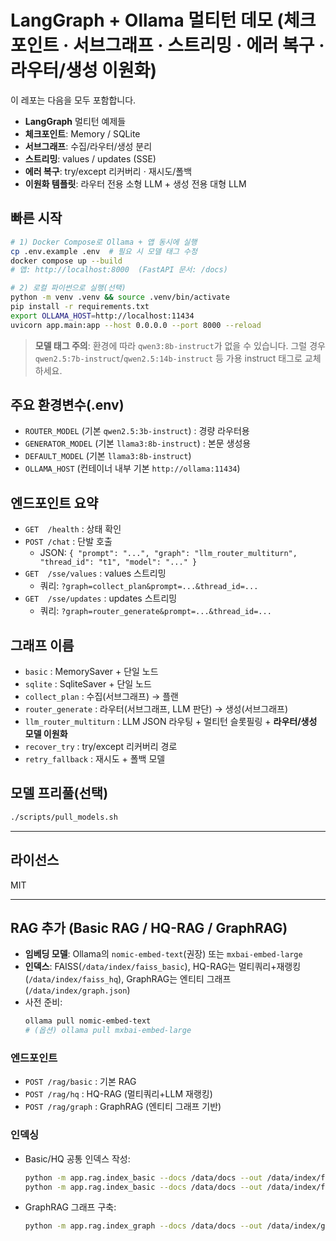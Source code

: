 # LangGraph + Ollama 멀티턴 데모 (체크포인트 · 서브그래프 · 스트리밍 · 에러 복구 · 라우터/생성 이원화)

이 레포는 다음을 모두 포함합니다.

- **LangGraph** 멀티턴 예제들
- **체크포인트**: Memory / SQLite
- **서브그래프**: 수집/라우터/생성 분리
- **스트리밍**: values / updates (SSE)
- **에러 복구**: try/except 리커버리 · 재시도/폴백
- **이원화 템플릿**: 라우터 전용 소형 LLM + 생성 전용 대형 LLM

## 빠른 시작

```bash
# 1) Docker Compose로 Ollama + 앱 동시에 실행
cp .env.example .env  # 필요 시 모델 태그 수정
docker compose up --build
# 앱: http://localhost:8000  (FastAPI 문서: /docs)

# 2) 로컬 파이썬으로 실행(선택)
python -m venv .venv && source .venv/bin/activate
pip install -r requirements.txt
export OLLAMA_HOST=http://localhost:11434
uvicorn app.main:app --host 0.0.0.0 --port 8000 --reload
```

> **모델 태그 주의**: 환경에 따라 `qwen3:8b-instruct`가 없을 수 있습니다. 그럴 경우 `qwen2.5:7b-instruct`/`qwen2.5:14b-instruct` 등 가용 instruct 태그로 교체하세요.

## 주요 환경변수(.env)

- `ROUTER_MODEL` (기본 `qwen2.5:3b-instruct`) : 경량 라우터용
- `GENERATOR_MODEL` (기본 `llama3:8b-instruct`) : 본문 생성용
- `DEFAULT_MODEL` (기본 `llama3:8b-instruct`)
- `OLLAMA_HOST` (컨테이너 내부 기본 `http://ollama:11434`)

## 엔드포인트 요약

- `GET  /health` : 상태 확인
- `POST /chat` : 단발 호출
  - JSON: `{ "prompt": "...", "graph": "llm_router_multiturn", "thread_id": "t1", "model": "..." }`
- `GET  /sse/values` : values 스트리밍
  - 쿼리: `?graph=collect_plan&prompt=...&thread_id=...`
- `GET  /sse/updates` : updates 스트리밍
  - 쿼리: `?graph=router_generate&prompt=...&thread_id=...`

## 그래프 이름

- `basic` : MemorySaver + 단일 노드
- `sqlite` : SqliteSaver + 단일 노드
- `collect_plan` : 수집(서브그래프) → 플랜
- `router_generate` : 라우터(서브그래프, LLM 판단) → 생성(서브그래프)
- `llm_router_multiturn` : LLM JSON 라우팅 + 멀티턴 슬롯필링 + **라우터/생성 모델 이원화**
- `recover_try` : try/except 리커버리 경로
- `retry_fallback` : 재시도 + 폴백 모델

## 모델 프리풀(선택)

```bash
./scripts/pull_models.sh
```

---

## 라이선스

MIT


---

## RAG 추가 (Basic RAG / HQ-RAG / GraphRAG)

- **임베딩 모델**: Ollama의 `nomic-embed-text`(권장) 또는 `mxbai-embed-large`
- **인덱스**: FAISS(`/data/index/faiss_basic`), HQ-RAG는 멀티쿼리+재랭킹(`/data/index/faiss_hq`), GraphRAG는 엔티티 그래프(`/data/index/graph.json`)
- 사전 준비:
  ```bash
  ollama pull nomic-embed-text
  # (옵션) ollama pull mxbai-embed-large
  ```

### 엔드포인트
- `POST /rag/basic` : 기본 RAG
- `POST /rag/hq`    : HQ-RAG (멀티쿼리+LLM 재랭킹)
- `POST /rag/graph` : GraphRAG (엔티티 그래프 기반)

### 인덱싱
- Basic/HQ 공통 인덱스 작성:
  ```bash
  python -m app.rag.index_basic --docs /data/docs --out /data/index/faiss_basic
  python -m app.rag.index_basic --docs /data/docs --out /data/index/faiss_hq   # 동일 인덱스 재사용 가능
  ```
- GraphRAG 그래프 구축:
  ```bash
  python -m app.rag.index_graph --docs /data/docs --out /data/index/graph.json
  ```

